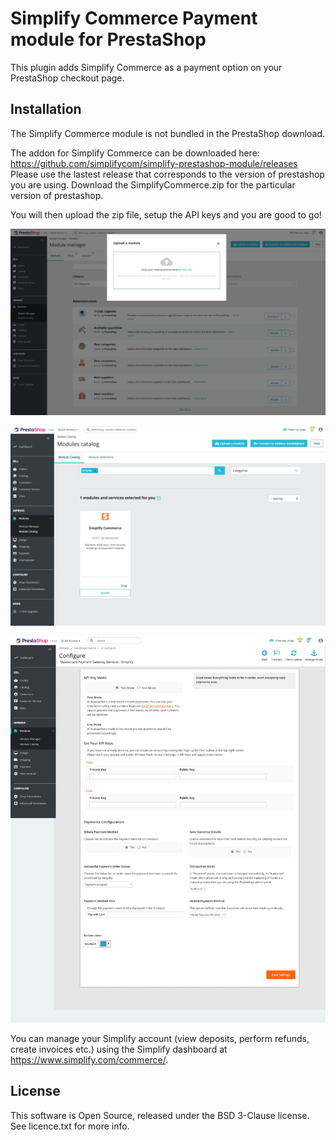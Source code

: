 
# Simplify Commerce Payment module for PrestaShop

This plugin adds Simplify Commerce as a payment option on your PrestaShop checkout page.

## Installation

The Simplify Commerce module is not bundled in the PrestaShop download.

The addon for Simplify Commerce can be downloaded here: https://github.com/simplifycom/simplify-prestashop-module/releases
Please use the lastest release that corresponds to the version of prestashop you are using. Download the SimplifyCommerce.zip for the particular version of prestashop.

You will then upload the zip file, setup the API keys and you are good to go! 

![Upload Module](docs/upload_module.png "Upload Simplify Commerce module")

![Install Module](docs/install_module.png "Install Simplify Commerce module")

![Setup API Keys](docs/plugin_configuration.png "Plugin Configuration")

You can manage your Simplify account (view deposits, perform refunds, create invoices etc.) using the Simplify dashboard at https://www.simplify.com/commerce/.

## License
This software is Open Source, released under the BSD 3-Clause license. See licence.txt for more info.
